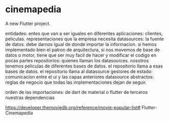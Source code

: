 # cinemapedia

A new Flutter project.



entidades: entes que van a ser iguales en diferentes aplicaciones: clientes, peliculas. representaciones que la empresa necesita
datasources: la fuente de datos. debe darnos igual de donde importar la informacion. si hemos implementado bien el patron de arquitectura, si nos movemos de base de datos o motor, tiene que ser muy facil de hacer y modificar el codigo en pocas partes
repositorios: quienes llaman los datasources. nosotros tenemos peliculas de diferentes bases de datos. el repositorio llama a esas bases de datos. el repositorio llama al datasource
gestores de estado: comunicacion entre el ui y las capas anteriores
datasource abstractos: reglas de negocio que todas las implementaciones dejan de seguir.


orden de las importaciones:
de dart
de material o flutter
de terceros 
nuestras dependencias

https://developer.themoviedb.org/reference/movie-popular-list#   F l u t t e r - C i n e m a p e d i a  
 
